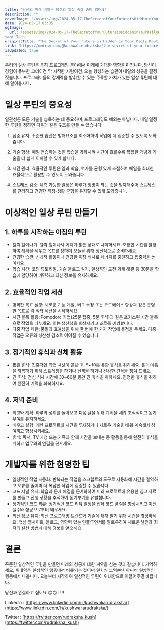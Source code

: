 ```yaml
---
title: "당신의 미래 비밀은 당신의 일상 속에 숨어 있어요"
description: ""
coverImage: "/assets/img/2024-05-17-TheSecretofYourFutureisHiddeninYourDailyRoutine_0.png"
date: 2024-05-17 03:35
ogImage: 
  url: /assets/img/2024-05-17-TheSecretofYourFutureisHiddeninYourDailyRoutine_0.png
tag: Tech
originalTitle: "The Secret of Your Future is Hidden in Your Daily Routine"
link: "https://medium.com/@kushwaharudraksha/the-secret-of-your-future-is-hidden-in-your-daily-routine-cd9be8504b45"
isUpdated: true
---
```





우리의 일상 루틴은 특히 프로그래밍 분야에서 미래에 거대한 영향을 미칩니다. 당신이 경험이 풍부한 코더이건 막 시작한 사람이건, 오늘 형성하는 습관이 내일의 성공을 결정짓습니다. 프로그래머들의 잠재력을 발휘할 수 있는 주목할 가치가 있는 일상 루틴에 대해 알아봅시다.

# 일상 루틴의 중요성

일관성은 모든 기술을 습득하는 데 중요하며, 프로그래밍도 예외는 아닙니다. 매일 일정한 루틴을 정하면 다음과 같은 구조를 만들 수 있습니다:

1. 집중 유지: 꾸준한 습관은 방해요소를 최소화하여 작업에 더 집중할 수 있도록 도와줍니다.

<div class="content-ad"></div>

2. 기술 향상: 매일 연습하는 것은 학습을 강화시켜 시간이 흐를수록 복잡한 개념과 기술을 더 쉽게 이해할 수 있게 합니다.

3. 시간 관리: 효율적인 루틴은 일과 학습, 여가를 균형 있게 조절하여 매일을 최대한 효율적으로 활용할 수 있도록 도와줍니다.

4. 스트레스 감소: 예측 가능한 일정은 하루가 엉망이 되는 것을 방지해주어 스트레스를 관리하고 건강한 직장-생활 균형을 유지할 수 있게 도와줍니다.

# 이상적인 일상 루틴 만들기

<div class="content-ad"></div>

## 1. 하루를 시작하는 아침의 루틴

- 일찍 일어나기: 일찍 일어나서 머리가 맑은 상태로 시작하세요. 조용한 시간을 활용하여 계획을 세우고 목표를 정하며 오늘을 위해 정신적으로 준비하세요.
- 건강한 습관: 신체적 활동이나 건강한 아침 식사로 에너지를 충전하고 집중력을 높이세요.
- 학습 시간: 코딩 튜토리얼, 기술 블로그 읽기, 일상적인 도전 과제 해결 등 30분을 학습에 할당하여 기민하고 최신 정보를 유지하세요.

## 2. 효율적인 작업 세션

- 명확한 목표 설정: 새로운 기능 개발, 버그 수정 또는 코드베이스 향상과 같은 분명한 목표로 각 작업 세션을 시작하세요.
- 시간 블록 활용: Pomodoro 기법(25분 집중, 5분 휴식)과 같은 포커스된 시간 블록으로 작업을 나누세요. 이는 생산성을 향상시키고 과로를 예방합니다.
- 다중 작업 제한: 품질과 효율성을 위해 한 번에 한 가지 작업에 중점을 두세요. 다중 작업은 오류와 생산성 감소로 이어질 수 있습니다.

<div class="content-ad"></div>

## 3. 정기적인 휴식과 신체 활동

- 짧은 휴식: 집중적인 작업 세션이 끝난 후, 5~10분 동안 휴식을 취하세요. 몸과 마음을 회복하기 위해 스트레칭을 하거나 산책을 하거나 건강한 간식을 챙겨 드세요.
- 긴 휴식: 점심 식사 시간에 30~60분 동안 긴 휴식을 취하세요. 진정한 휴식을 취하여 완전히 기력을 회복하세요.

## 4. 저녁 준비

- 회고와 계획: 하루의 성취를 돌아보고 다음 날을 위해 계획을 세워 조직적이고 동기부여를 유지하세요.
- 배우고 실험: 개인 프로젝트에 시간을 투자하거나 새로운 기술을 배워 계속해서 참여하고 향상시키세요.
- 휴식: 독서, TV 시청 또는 가족과 함께 시간을 보내는 등 활동을 통해 완전히 휴식을 취하고 업무와의 연결을 끊으세요.

<div class="content-ad"></div>

# 개발자를 위한 현명한 팁

- 일상적인 작업 자동화: 반복되는 작업을 스크립트와 도구로 자동화해 시간을 절약하고 오류를 줄이며 더 복잡한 작업에 집중할 수 있습니다.
- 코드 저널 유지: 학습과 문제 해결을 문서화하여 미래 프로젝트에 유용한 참고 자료를 만들고 진행 상황을 추적하여 동기부여를 유발합니다.
- 정기적인 코드 리뷰: 정기적인 코드 리뷰 일정을 잡아 코드 품질을 향상시키고 이전 실수와 성공으로부터 배우세요.
- 최신 정보 유지: 최신 프로그래밍 트렌드와 기술에 대해 알기 위해 시간을 할당하세요. 핵심 웹사이트, 블로그, 영향력 있는 인플루언서를 팔로우하여 새로운 발전과 최적의 실천 방법에 대해 정보를 얻으세요.

# 결론

꾸준한 일상적인 루틴을 만들면 미래의 성공에 대한 씨앗을 심는 것과 같습니다. 기억하세요, 위대함은 일상적인 행동에서 비롯되는 것이며 일회성 노력뿐만 아니라 일상적인 행동에서 나옵니다. 오늘부터 시작하여 일상적인 루틴이 위대함으로 이끌어주길 바랍니다.

<div class="content-ad"></div>

당신과 연결하고 싶어요 🙃🙃 !!!!!

Linkedin : [https://www.linkedin.com/in/kushwaharudraksha/](https://www.linkedin.com/in/kushwaharudraksha/)

Twitter : [https://twitter.com/rudraksha_kush](https://twitter.com/rudraksha_kush)